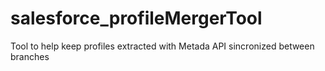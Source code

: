 # salesforce_profileMergerTool
Tool to help keep profiles extracted with Metada API sincronized between branches
